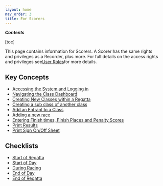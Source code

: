 ```yaml
---
layout: home
nav_order: 3
title: For Scorers
---
```

***Contents***

[toc]

This page contains information for Scorers. A Scorer has the same rights and privileges as a Recorder, plus more. For full details on the access rights and privileges see[User Roles](User_Roles.html)for more details.

## Key Concepts

- [Accessing the System and Logging in](Logging_in.html)
- [Navigating the Class Dashboard](Class_Dashboard.html)
- [Creating New Classes within a Regatta](Create_New_Class.html)
- [Creating a sub class of another class](Sub_Classes.html)
- [Add an Entrant to a Class](Add_Entry.html)
- [Adding a new race](Create_Race.html)
- [Entering Finish times, Finish Places and Penalty Scores](entering-results.html)
- [Print Results](print-results.html)
- [Print Sign On/Off Sheet](Print_Sign_On/Off_Sheet.html)

## Checklists

- [Start of Regatta](scorer_checklists.html)
- [Start of Day](scorer_checklists.html)
- [During Racing](scorer_checklists.html)
- [End of Day](scorer_checklists.html)
- [End of Regatta](scorer_checklists.html)
